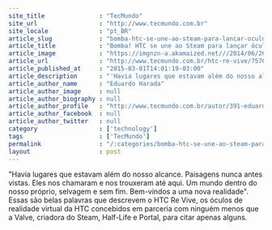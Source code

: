 ```yaml
---
site_title               : "TecMundo"
site_url                 : "http://www.tecmundo.com.br"
site_locale              : "pt_BR"
article_slug             : "bomba-htc-se-une-ao-steam-para-lancar-oculos-de-realidade-virtual-re-vive"
article_title            : "Bomba! HTC se une ao Steam para lançar óculos de realidade virtual Re Vive"
article_image            : "https://imgnzn-a.akamaized.net///2014/06/26/26100257030165-t1200x480.jpg"
article_url              : "http://www.tecmundo.com.br/htc-re-vive/75702-bomba-htc-une-steam-lancar-oculos-realidade-virtual-re-vive.htm"
article_published_at     : "2015-03-01T14:01:19-03:00"
article_description      : "'Havia lugares que estavam além do nosso alcance. Paisagens nunca antes vistas. Eles nos chamaram e nos trouxeram até aqui. Um mundo dentro do nosso próprio, selvagem e sem fim. Bem-vindos a uma nova realidade'. Essas são belas palavras que descrevem o HTC Re Vive, os óculos de realidade virtual da HTC concebidos em parceria com ninguém menos que a Valve, criadora do Steam, Half-Life e Portal, para citar apenas alguns."
article_author_name      : "Eduardo Harada"
article_author_image     : null
article_author_biography : null
article_author_profile   : "http://www.tecmundo.com.br/autor/391-eduardo-harada/"
article_author_facebook  : null
article_author_twitter   : null
category                 : ['technology']
tags                     : ['TecMundo']
permalink                : "/:categories/bomba-htc-se-une-ao-steam-para-lancar-oculos-de-realidade-virtual-re-vive/"
layout                   : post
---
```


"Havia lugares que estavam além do nosso alcance. Paisagens nunca antes vistas. Eles nos chamaram e nos trouxeram até aqui. Um mundo dentro do nosso próprio, selvagem e sem fim. Bem-vindos a uma nova realidade". Essas são belas palavras que descrevem o HTC Re Vive, os óculos de realidade virtual da HTC concebidos em parceria com ninguém menos que a Valve, criadora do Steam, Half-Life e Portal, para citar apenas alguns.
